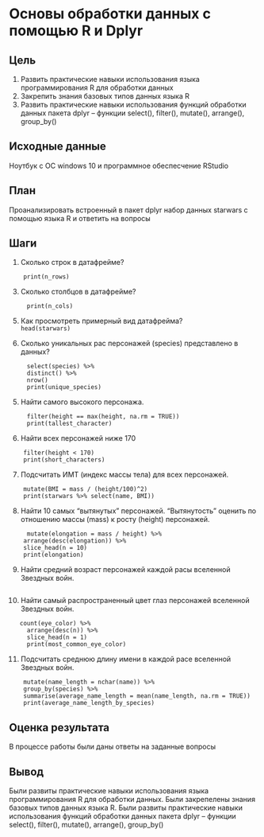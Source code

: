 # Основы обработки данных с помощью R и Dplyr
## Цель
1. Развить практические навыки использования языка программирования R для
обработки данных
2. Закрепить знания базовых типов данных языка R
3. Развить практические навыки использования функций обработки данных пакета
dplyr – функции select(), filter(), mutate(), arrange(), group_by()
## Исходные данные
Ноутбук с ОС windows 10 и программное обеспесчение RStudio
## План
Проанализировать встроенный в пакет dplyr набор данных starwars с помощью
языка R и ответить на вопросы

## Шаги
 1. Сколько строк в датафрейме?<br   />
``` n_rows <- starwars %>% nrow()
    print(n_rows)
```

 3. Сколько столбцов в датафрейме?<br   />
```  n_cols <- starwars %>% ncol()
     print(n_cols)
```

 5. Как просмотреть примерный вид датафрейма?<br   />
``` head(starwars) ```

 6. Сколько уникальных рас персонажей (species) представлено в данных?<br   />
``` unique_species <- starwars %>% 
     select(species) %>%
     distinct() %>%
     nrow()
     print(unique_species)
```
 5. Найти самого высокого персонажа.<br   />
``` tallest_character <- starwars %>% 
     filter(height == max(height, na.rm = TRUE))  
     print(tallest_character)
```
 6. Найти всех персонажей ниже 170 <br   />
``` short_characters <- starwars %>% 
    filter(height < 170)
    print(short_characters)
```
 7. Подсчитать ИМТ (индекс массы тела) для всех персонажей.<br   />
``` starwars <- starwars %>%
    mutate(BMI = mass / (height/100)^2)
    print(starwars %>% select(name, BMI))
```
 8. Найти 10 самых “вытянутых” персонажей. “Вытянутость” оценить по отношению 
массы (mass) к росту (height) персонажей.<br   />
``` elongation <- starwars %>% 
     mutate(elongation = mass / height) %>% 
    arrange(desc(elongation)) %>% 
    slice_head(n = 10)
    print(elongation)
```
 9. Найти средний возраст персонажей каждой расы вселенной Звездных войн.<br   />
``` starwars %>% filter(!is.na(species) & !is.na(birth_year)) %>% group_by(species) %>% summarise(average_age = mean(birth_year, na.rm = TRUE))
```

 10. Найти самый распространенный цвет глаз персонажей вселенной Звездных
войн.<br   />
``` most_common_eye_color <- starwars %>% 
   count(eye_color) %>% 
     arrange(desc(n)) %>% 
     slice_head(n = 1) 
     print(most_common_eye_color)
```
 11. Подсчитать среднюю длину имени в каждой расе вселенной Звездных войн.<br   />
``` average_name_length_by_species <- starwars %>% 
    mutate(name_length = nchar(name)) %>% 
    group_by(species) %>% 
    summarise(average_name_length = mean(name_length, na.rm = TRUE)) 
    print(average_name_length_by_species)
``` 
## Оценка результата
В процессе работы были даны ответы на заданные вопросы 
## Вывод
Были развиты  практические навыки использования языка программирования R для
обработки данных. Были закрепелены знания базовых типов данных языка R. Были развиты практические навыки использования функций обработки данных пакета
dplyr – функции select(), filter(), mutate(), arrange(), group_by()
